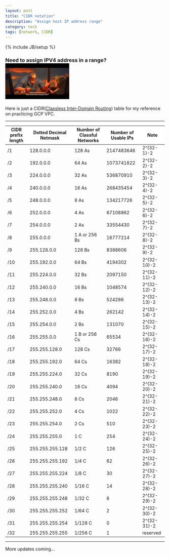 ```yaml
---
layout: post
title: "CIDR notation"
description: "Assign host IP address range"
category: tech
tags: [network, CIDR]
---
```

{% include JB/setup %}
### Need to assign IPV4 address in a range? <img src="/assets/imgs/change_math.png"  alt="Various Edna Mode Styles" width="40%"/>

Here is just a CIDR([Classless Inter-Domain Routing](https://en.wikipedia.org/wiki/Classless_Inter-Domain_Routing)) table for my reference on practicing GCP VPC.
<hr/>
<table cellspacing="0" border="0" style="width: 100%; position: relative; border-collapse: collapse;">
	<thead>
		<tr>
			<th style="background: white; position: sticky; top: 0;">CIDR prefix length</th>
			<th style="background: white; position: sticky; top: 0;">Dotted Decimal Netmask</th>
			<th style="background: white; position: sticky; top: 0;">Number of Classful Networks</th>
			<th style="background: white; position: sticky; top: 0;">Number of Usable IPs</th>
			<th style="background: white; position: sticky; top: 0;">Note</th>
		</tr>
	</thead>
	<tbody>
		<tr>
			<td>/1</td>
			<td>128.0.0.0</td>
			<td>128 As</td>
			<td>2147483646</td>
			<td>2^(32-1)-2</td>
		</tr>
		<tr>
			<td>/2</td>
			<td>192.0.0.0</td>
			<td>64 As</td>
			<td>1073741822</td>
			<td>2^(32-2)-2</td>
		</tr>
		<tr>
			<td>/3</td>
			<td>224.0.0.0</td>
			<td>32 As</td>
			<td>536870910</td>
			<td>2^(32-3)-2</td>
		</tr>
		<tr>
			<td>/4</td>
			<td>240.0.0.0</td>
			<td>16 As</td>
			<td>268435454</td>
			<td>2^(32-4)-2</td>
		</tr>
		<tr>
			<td>/5</td>
			<td>248.0.0.0</td>
			<td>8 As</td>
			<td>134217726</td>
			<td>2^(32-5)-2</td>
		</tr>
		<tr>
			<td>/6</td>
			<td>252.0.0.0</td>
			<td>4 As</td>
			<td>67108862</td>
			<td>2^(32-6)-2</td>
		</tr>
		<tr>
			<td>/7</td>
			<td>254.0.0.0</td>
			<td>2 As</td>
			<td>33554430</td>
			<td>2^(32-7)-2</td>
		</tr>
		<tr>
			<td>/8</td>
			<td>255.0.0.0</td>
			<td>1 A or 256 Bs</td>
			<td>16777214</td>
			<td>2^(32-8)-2</td>
		</tr>
		<tr>
			<td>/9</td>
			<td>255.128.0.0</td>
			<td>128 Bs</td>
			<td>8388606</td>
			<td>2^(32-9)-2</td>
		</tr>
		<tr>
			<td>/10</td>
			<td>255.192.0.0</td>
			<td>64 Bs</td>
			<td>4194302</td>
			<td>2^(32-10)-2</td>
		</tr>
		<tr>
			<td>/11</td>
			<td>255.224.0.0</td>
			<td>32 Bs</td>
			<td>2097150</td>
			<td>2^(32-11)-2</td>
		</tr>
		<tr>
			<td>/12</td>
			<td>255.240.0.0</td>
			<td>16 Bs</td>
			<td>1048574</td>
			<td>2^(32-12)-2</td>
		</tr>
		<tr>
			<td>/13</td>
			<td>255.248.0.0</td>
			<td>8 Bs</td>
			<td>524286</td>
			<td>2^(32-13)-2</td>
		</tr>
		<tr>
			<td>/14</td>
			<td>255.252.0.0</td>
			<td>4 Bs</td>
			<td>262142</td>
			<td>2^(32-14)-2</td>
		</tr>
		<tr>
			<td>/15</td>
			<td>255.254.0.0</td>
			<td>2 Bs</td>
			<td>131070</td>
			<td>2^(32-15)-2</td>
		</tr>
		<tr>
			<td>/16</td>
			<td>255.255.0.0</td>
			<td>1 B or 256 Cs</td>
			<td>65534</td>
			<td>2^(32-16)-2</td>
		</tr>
		<tr>
			<td>/17</td>
			<td>255.255.128.0</td>
			<td>128 Cs</td>
			<td>32766</td>
			<td>2^(32-17)-2</td>
		</tr>
		<tr>
			<td>/18</td>
			<td>255.255.192.0</td>
			<td>64 Cs</td>
			<td>16382</td>
			<td>2^(32-18)-2</td>
		</tr>
		<tr>
			<td>/19</td>
			<td>255.255.224.0</td>
			<td>32 Cs</td>
			<td>8190</td>
			<td>2^(32-19)-2</td>
		</tr>
		<tr>
			<td>/20</td>
			<td>255.255.240.0</td>
			<td>16 Cs</td>
			<td>4094</td>
			<td>2^(32-20)-2</td>
		</tr>
		<tr>
			<td>/21</td>
			<td>255.255.248.0</td>
			<td>8 Cs</td>
			<td>2046</td>
			<td>2^(32-21)-2</td>
		</tr>
		<tr>
			<td>/22</td>
			<td>255.255.252.0</td>
			<td>4 Cs</td>
			<td>1022</td>
			<td>2^(32-22)-2</td>
		</tr>
		<tr>
			<td>/23</td>
			<td>255.255.254.0</td>
			<td>2 Cs</td>
			<td>510</td>
			<td>2^(32-23)-2</td>
		</tr>
		<tr>
			<td>/24</td>
			<td>255.255.255.0</td>
			<td>1 C</td>
			<td>254</td>
			<td>2^(32-24)-2</td>
		</tr>
		<tr>
			<td>/25</td>
			<td>255.255.255.128</td>
			<td>1/2 C</td>
			<td>126</td>
			<td>2^(32-25)-2</td>
		</tr>
		<tr>
			<td>/26</td>
			<td>255.255.255.192</td>
			<td>1/4 C</td>
			<td>62</td>
			<td>2^(32-26)-2</td>
		</tr>
		<tr>
			<td>/27</td>
			<td>255.255.255.224</td>
			<td>1/8 C</td>
			<td>30</td>
			<td>2^(32-27)-2</td>
		</tr>
		<tr>
			<td>/28</td>
			<td>255.255.255.240</td>
			<td>1/16 C</td>
			<td>14</td>
			<td>2^(32-28)-2</td>
		</tr>
		<tr>
			<td>/29</td>
			<td>255.255.255.248</td>
			<td>1/32 C</td>
			<td>6</td>
			<td>2^(32-29)-2</td>
		</tr>
		<tr>
			<td>/30</td>
			<td>255.255.255.252</td>
			<td>1/64 C</td>
			<td>2</td>
			<td>2^(32-30)-2</td>
		</tr>
		<tr>
			<td>/31</td>
			<td>255.255.255.254</td>
			<td>1/128 C</td>
			<td>0</td>
			<td>2^(32-31)-2</td>
		</tr>
		<tr>
			<td>/32</td>
			<td>255.255.255.255</td>
			<td>1/256 C</td>
			<td>1</td>
			<td>reserved</td>
		</tr>
	</tbody>
</table>
<hr/>

More updates coming...